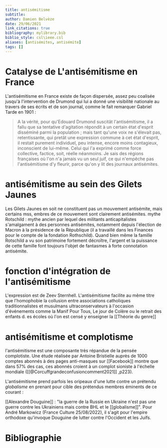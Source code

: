 ```yaml
---
title: antisémitisme
subtitle:
author: Damien Belvèze
date: 29/06/2021
link_citations: true
bibliography: mylibrary.bib
biblio_style: csl\ieee.csl
aliases: [antisémites, antisémite]
tags: []
---
```



# Catalyse de L'antisémitisme en France

L'antisémitisme en France existe de façon dispersée, assez peu coalisée jusqu'à l'intervention de Drumond qui lui a donné une visibilité nationale au travers de ses écrits et de son journal, comme le fait remarquer Gabriel Tarde en 1901 : 

> A la vérité, pour qu'Edouard Drumond suscitât l'antisémitisme, il a fallu que sa tentative d'agitation répondit à un certain état d'esprit disséminé parmi la population ; mais tant qu'une voix ne s'élevait pas, retentissante, qui pretât une expression commune à cet état d'esprit, il restait purement individuel, peu intense, encore moins contagieux, inconscient de lui-même. Celui qui l'a exprimé comme force collective, factice, soit, réelle néanmoins. Je sais des régions françaises où l'on n'a jamais vu un seul juif, ce qui n'empêche pas l'antisémitisme d'y fleurir, parce qu'on y lit des journaux antisémites.



# antisémitisme au sein des Gilets Jaunes

Les Gilets Jaunes en soit ne constituent pas un mouvement antisémite, mais certains mss, embres de ce mouvement sont clairement antisémites.
mythe Rotschild : mythe ancien par lequel des militants anticapitalistes s'amalgament à des personnes antisémites, notamment depuis l'élection de Macron à la présidence de la République (il a travaillé dans les Finances pour le compte de la fondation Rothschild). Quand bien même la famille Rotschild a vu son patrimoine fortement décroître, l'argent et la puissance de cette famille font toujours l'objet de fantasmes à forte connotation antisémite. 


# fonction d'intégration de l'antisémitisme

L'expression est de Zeev Sternhell.
L'antisémitisme facilite au même titre que l'homophobie la collusion entre associations catholiques traditionnalistes et musulmans ultraconservateurs à l'occasion d'événements comme la Manif Pour Tous, Le jour de Colère ou le retrait des enfants d.  es écoles où l'on est censé y enseigner la [[Théorie du genre]]


# antisémitisme et complotisme

l'antisémitisme est une composante très répandue de la pensée complotiste. 
Une étude réalisée par Antoine Bristielle auprès de 1000 comptes abonnés à des pages anti-masques sur [[Facebook]] montre que dans 57% des cas, ces abonnés croient à un complot sioniste à l'échelle mondiale ([[@Corcuffgrandeconfusioncomment2021]] ,p223).

L'antisémitisme prend parfois les oripeaux d'une lutte contre un prétendu *globalisme* en prenant pour cible des prétendus membres éminents de ce courant : 

[[Alexandre Douguine]] : "la guerre de la Russie en Ukraine n'est pas une guerre contre les Ukrainiens mais contre BHL et le [[globalisme]]". 
Pour André Markowicz (France Culture 25/08/2022), il s'agit pour l'empire orthodoxe qu'invoque Douguine de lutter contre l'Occident et les Juifs.





# Bibliographie

